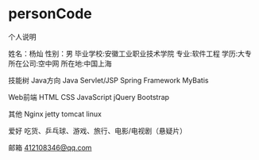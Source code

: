 # personCode
个人说明

姓名：杨灿
性别：男
毕业学校:安徽工业职业技术学院
专业:软件工程
学历:大专
所在公司:空中网
所在地:中国上海

技能树
Java方向
Java
Servlet/JSP
Spring Framework
MyBatis

Web前端
HTML
CSS
JavaScript
jQuery
Bootstrap

其他
Nginx
jetty
tomcat
linux

爱好
吃货、乒乓球、游戏、旅行、电影/电视剧（悬疑片）

邮箱
412108346@qq.com
